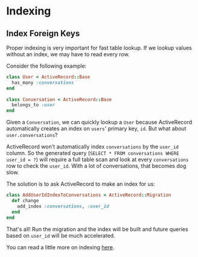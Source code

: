 # Indexing

## Index Foreign Keys

Proper indexing is very important for fast table lookup. If we lookup
values without an index, we may have to read every row.

Consider the following example:

```ruby
class User < ActiveRecord::Base
  has_many :conversations
end
  
class Conversation < ActiveRecord::Base
  belongs_to :user
end   
```

Given a `Conversation`, we can quickly lookup a `User` because
ActiveRecord automatically creates an index on `users`' primary key,
`id`. But what about `user.conversations`?

ActiveRecord won't automatically index `conversations` by the
`user_id` column. So the generated query (`SELECT * FROM conversations
WHERE user_id = ?`) will require a full table scan and look at every
`conversations` row to check the `user_id`. With a lot of
conversations, that becomes dog slow.

The solution is to ask ActiveRecord to make an index for us:

```ruby
class AddUserIdIndexToConversations < ActiveRecord::Migration
  def change
    add_index :conversations, :user_id
  end
end
```

That's all! Run the migration and the index will be built and future
queries based on `user_id` will be much accelerated.

You can read a little more on indexing [here][tomafro-indexing].

[tomafro-indexing]: http://tomafro.net/2009/08/using-indexes-in-rails-index-your-associations
